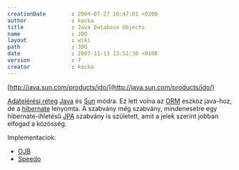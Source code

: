 ```yaml
---
creationDate        : 2004-07-27 16:47:01 +0200 
author              : kocka 
title               : Java Database Objects 
name                : JDO 
layout              : wiki 
path                : JDO 
date                : 2007-11-13 13:51:30 +0100 
version             : 7 
creator             : kocka 
---
```

[http://java.sun.com/products/jdo/](http://java.sun.com/products/jdo/)

[Adatelérési réteg](persistence.html) [Java](java.html) és [Sun](Sun.html) módra. Ez lett volna az [ORM](ORM.html) eszköz java-hoz, de a [hibernate](Hibernate.html) lenyomta. A szabvány még szabvány, mindenesetre egy hibernate-ihletésű [JPA](JPA.html) szabvány is született, amit a jelek szerint jobban elfogad a közösség.



Implementaciok: 

*   [OJB](OJB.html)
*   [Speedo](Missing.html)


